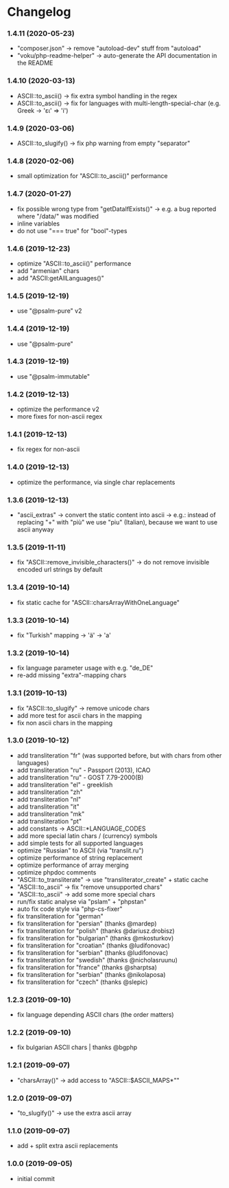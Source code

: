 # Changelog

### 1.4.11 (2020-05-23)

- "composer.json" -> remove "autoload-dev" stuff from "autoload"
- "voku/php-readme-helper" -> auto-generate the API documentation in the README

### 1.4.10 (2020-03-13)

- ASCII::to_ascii() -> fix extra symbol handling in the regex
- ASCII::to_ascii() -> fix for languages with multi-length-special-char (e.g. Greek -> 'ει' => 'i')

### 1.4.9 (2020-03-06)

- ASCII::to_slugify() -> fix php warning from empty "separator"

### 1.4.8 (2020-02-06)

- small optimization for "ASCII::to_ascii()" performance

### 1.4.7 (2020-01-27)

- fix possible wrong type from "getDataIfExists()" -> e.g. a bug reported where "/data/" was modified
- inline variables
- do not use "=== true" for "bool"-types

### 1.4.6 (2019-12-23)

- optimize "ASCII::to_ascii()" performance
- add "armenian" chars
- add "ASCII:getAllLanguages()"

### 1.4.5 (2019-12-19)

- use "@psalm-pure" v2

### 1.4.4 (2019-12-19)

- use "@psalm-pure"

### 1.4.3 (2019-12-19)

- use "@psalm-immutable"

### 1.4.2 (2019-12-13)

- optimize the performance v2
- more fixes for non-ascii regex

### 1.4.1 (2019-12-13)

- fix regex for non-ascii

### 1.4.0 (2019-12-13)

- optimize the performance, via single char replacements

### 1.3.6 (2019-12-13)

- "ascii_extras" -> convert the static content into ascii 
   -> e.g.: instead of replacing "+" with "più" we use "piu" (Italian), because we want to use ascii anyway

### 1.3.5 (2019-11-11)

- fix "ASCII::remove_invisible_characters()" -> do not remove invisible encoded url strings by default

### 1.3.4 (2019-10-14)

- fix static cache for "ASCII::charsArrayWithOneLanguage"

### 1.3.3 (2019-10-14)

- fix "Turkish" mapping -> 'ä' -> 'a'

### 1.3.2 (2019-10-14)

- fix language parameter usage with e.g. "de_DE"
- re-add missing "extra"-mapping chars

### 1.3.1 (2019-10-13)

- fix "ASCII::to_slugify" -> remove unicode chars
- add more test for ascii chars in the mapping
- fix non ascii chars in the mapping

### 1.3.0 (2019-10-12)

- add transliteration "fr" (was supported before, but with chars from other languages)
- add transliteration "ru" - Passport (2013), ICAO
- add transliteration "ru" - GOST 7.79-2000(B)
- add transliteration "el" - greeklish
- add transliteration "zh"
- add transliteration "nl"
- add transliteration "it"
- add transliteration "mk"
- add transliteration "pt"
- add constants -> ASCII::*LANGUAGE_CODES
- add more special latin chars / (currency) symbols
- add simple tests for all supported languages
- optimize "Russian" to ASCII (via "translit.ru")
- optimize performance of string replacement
- optimize performance of array merging
- optimize phpdoc comments
- "ASCII::to_transliterate" -> use "transliterator_create" + static cache
- "ASCII::to_ascii" -> fix "remove unsupported chars"
- "ASCII::to_ascii" -> add some more special chars
- run/fix static analyse via "pslam" + "phpstan" 
- auto fix code style via "php-cs-fixer"
- fix transliteration for "german"
- fix transliteration for "persian" (thanks @mardep)
- fix transliteration for "polish" (thanks @dariusz.drobisz)
- fix transliteration for "bulgarian" (thanks @mkosturkov)
- fix transliteration for "croatian" (thanks @ludifonovac)
- fix transliteration for "serbian" (thanks @ludifonovac)
- fix transliteration for "swedish" (thanks @nicholasruunu)
- fix transliteration for "france" (thanks @sharptsa)
- fix transliteration for "serbian" (thanks @nikolaposa)
- fix transliteration for "czech" (thanks @slepic)

### 1.2.3 (2019-09-10)

- fix language depending ASCII chars (the order matters)

### 1.2.2 (2019-09-10)

- fix bulgarian ASCII chars | thanks @bgphp

### 1.2.1 (2019-09-07)

- "charsArray()" -> add access to "ASCII::$ASCII_MAPS*""

### 1.2.0 (2019-09-07)

- "to_slugify()" -> use the extra ascii array

### 1.1.0 (2019-09-07)

- add + split extra ascii replacements

### 1.0.0 (2019-09-05)

- initial commit